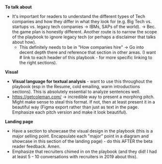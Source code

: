 **To talk about**
- It's important for readers to understand the different types of Tech companies and how they differ in what they look for (e.g. Big Tech vs. startups vs. legacy tech companies -> IBMs, SAPs of the world). -> Bec. the game plan is honestly different. Another route is to narrow the scope of the playbook to ignore legacy tech (or perhaps a disclaimer that talks about how).
	- This definitely needs to be in "How companies hire" -> Go into decent depth there and reference that section in other areas. (I want # link to each header of this playbook - for more specific linking to the right sections).

**Visual**
- **Visual language for textual analysis** - want to use this throughout the playbook (esp in the Resume, cold emailing, warm introductions sections). This is absolutely essential to analyze sentences well.
- https://getcoleman.com/ -> incredible way to present a morphing pitch. Might make sense to steal this format. If not, then at least present it in a beautiful way (Figma export rather than just as text in the page. Emphasize each pitch version and make it look beautiful).

**Landing page**
- Have a section to showcase the visual design in the playbook (this is a major selling point. Encapsulate each "major" point in a diagram and showcase in this section of the landing page) - do this AFTER the beta reader feedback. Amen.
- Emphasize that recruiters chimed in on the playbook (and they did! I had at least 5 - 10 conversations with recruiters in 2019 about this).

